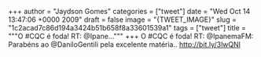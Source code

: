 
+++
author = "Jaydson Gomes"
categories = ["tweet"]
date = "Wed Oct 14 13:47:06 +0000 2009"
draft = false
image = "{TWEET_IMAGE}"
slug = "1c2acad7c86d194a3424b51b658f8a33601539a1"
tags = ["tweet"]
title = """O #CQC é foda! RT: @Ipane..."""
+++
O #CQC é foda! RT: @IpanemaFM: Parabéns ao @DaniloGentili pela excelente matéria.. http://bit.ly/3lwQNl
